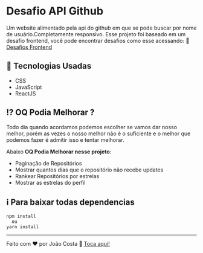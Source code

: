 # Desafio API Github
Um website alimentado pela api do github em que se pode buscar por nome de usuário.Completamente responsivo.
Esse projeto foi baseado em um desafio frontend, você pode encontrar desafios como esse acessando: :link: [Desafios Frontend](https://github.com/felipefialho/frontend-challenges)
## 🚀 Tecnologias Usadas
- CSS 
- JavaScript 
- ReactJS
## :interrobang: OQ Podia Melhorar ?
Todo dia quando acordamos podemos escolher se vamos dar nosso melhor, porém as vezes o nosso melhor não é o suficiente e o melhor que podemos fazer é admitir isso e tentar melhorar.

Abaixo  **OQ Podia Melhorar nesse projeto**:
- Paginação de Repositórios
- Mostrar quantos dias que o repositório não  recebe updates
- Rankear Repositórios por estrelas
- Mostrar as estrelas do perfil
## ℹ️ Para baixar todas dependencias
~~~ 
npm install
  ou
yarn install
~~~

---

Feito com ♥ por João Costa :wave: [Toca aqui!](https://www.linkedin.com/in/joaosc17/)
